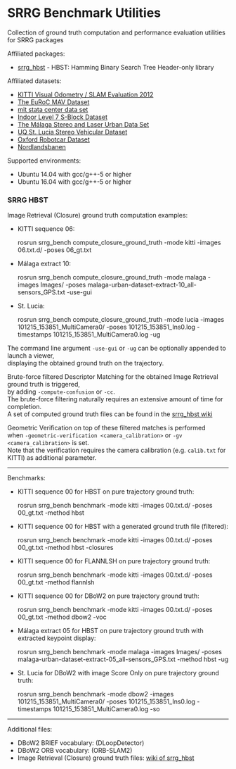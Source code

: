 # SRRG Benchmark Utilities
Collection of ground truth computation and performance evaluation utilities for SRRG packages

Affiliated packages: <br>
- [srrg_hbst](https://gitlab.com/srrg-software/srrg_hbst) - HBST: Hamming Binary Search Tree Header-only library <br>

Affiliated datasets: <br>
- [KITTI Visual Odometry / SLAM Evaluation 2012](http://www.cvlibs.net/datasets/kitti/eval_odometry.php)
- [The EuRoC MAV Dataset](https://projects.asl.ethz.ch/datasets/doku.php?id=kmavvisualinertialdatasets)
- [mit stata center data set](http://projects.csail.mit.edu/stata/downloads.php)
- [Indoor Level 7 S-Block Dataset](https://wiki.qut.edu.au/display/cyphy/Indoor+Level+7+S-Block+Dataset)
- [The Málaga Stereo and Laser Urban Data Set](https://www.mrpt.org/MalagaUrbanDataset)
- [UQ St. Lucia Stereo Vehicular Dataset](http://asrl.utias.utoronto.ca/~mdw/uqstluciadataset.html)
- [Oxford Robotcar Dataset](http://robotcar-dataset.robots.ox.ac.uk/)
- [Nordlandsbanen](https://nrkbeta.no/2013/01/15/nordlandsbanen-minute-by-minute-season-by-season/)

Supported environments: <br>
- Ubuntu 14.04 with gcc/g++-5 or higher
- Ubuntu 16.04 with gcc/g++-5 or higher

### SRRG HBST
Image Retrieval (Closure) ground truth computation examples: <br>
- KITTI sequence 06:

    rosrun srrg_bench compute_closure_ground_truth -mode kitti -images 06.txt.d/ -poses 06_gt.txt

- Málaga extract 10:

    rosrun srrg_bench compute_closure_ground_truth -mode malaga -images Images/ -poses malaga-urban-dataset-extract-10_all-sensors_GPS.txt -use-gui
    
- St. Lucia:

    rosrun srrg_bench compute_closure_ground_truth -mode lucia -images 101215_153851_MultiCamera0/ -poses 101215_153851_Ins0.log -timestamps 101215_153851_MultiCamera0.log -ug
    
The command line argument `-use-gui` or `-ug` can be optionally appended to launch a viewer, <br>
displaying the obtained ground truth on the trajectory.

Brute-force filtered Descriptor Matching for the obtained Image Retrieval ground truth is triggered, <br>
by adding `-compute-confusion` or `-cc`. <br>
The brute-force filtering naturally requires an extensive amount of time for completion. <br>
A set of computed ground truth files can be found in the [srrg_hbst wiki](https://gitlab.com/srrg-software/srrg_hbst/wikis/home)

Geometric Verification on top of these filtered matches is performed <br>
when `-geometric-verification <camera_calibration>` or `-gv <camera_calibration>` is set. <br>
Note that the verification requires the camera calibration (e.g. `calib.txt` for KITTI) as additional parameter.

---
Benchmarks: <br>
- KITTI sequence 00 for HBST on pure trajectory ground truth:

    rosrun srrg_bench benchmark -mode kitti -images 00.txt.d/ -poses 00_gt.txt -method hbst
    
- KITTI sequence 00 for HBST with a generated ground truth file (filtered):

    rosrun srrg_bench benchmark -mode kitti -images 00.txt.d/ -poses 00_gt.txt -method hbst -closures <bf-filtered-closures>

- KITTI sequence 00 for FLANNLSH on pure trajectory ground truth:
    
    rosrun srrg_bench benchmark -mode kitti -images 00.txt.d/ -poses 00_gt.txt -method flannlsh

- KITTI sequence 00 for DBoW2 on pure trajectory ground truth:

    rosrun srrg_bench benchmark -mode kitti -images 00.txt.d/ -poses 00_gt.txt -method dbow2 -voc <vocabulary>
    
- Málaga extract 05 for HBST on pure trajectory ground truth with extracted keypoint display:

    rosrun srrg_bench benchmark -mode malaga -images Images/ -poses malaga-urban-dataset-extract-05_all-sensors_GPS.txt -method hbst -ug
    
- St. Lucia for DBoW2 with image Score Only on pure trajectory ground truth:

    rosrun srrg_bench benchmark -mode dbow2 -images 101215_153851_MultiCamera0/ -poses 101215_153851_Ins0.log -timestamps 101215_153851_MultiCamera0.log -so

---
Additional files: <br>
- DBoW2 BRIEF vocabulary:  (DLoopDetector)
- DBoW2 ORB vocabulary:  (ORB-SLAM2)
- Image Retrieval (Closure) ground truth files: [wiki of srrg_hbst](https://gitlab.com/srrg-software/srrg_hbst/wikis/home)
